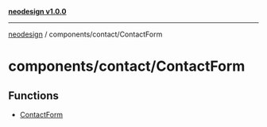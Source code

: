 [**neodesign v1.0.0**](../../../README.md)

***

[neodesign](../../../modules.md) / components/contact/ContactForm

# components/contact/ContactForm

## Functions

- [ContactForm](functions/ContactForm.md)
